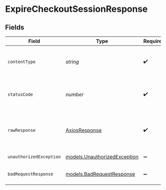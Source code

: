 # ExpireCheckoutSessionResponse


## Fields

| Field                                                              | Type                                                               | Required                                                           | Description                                                        |
| ------------------------------------------------------------------ | ------------------------------------------------------------------ | ------------------------------------------------------------------ | ------------------------------------------------------------------ |
| `contentType`                                                      | *string*                                                           | :heavy_check_mark:                                                 | HTTP response content type for this operation                      |
| `statusCode`                                                       | *number*                                                           | :heavy_check_mark:                                                 | HTTP response status code for this operation                       |
| `rawResponse`                                                      | [AxiosResponse](https://axios-http.com/docs/res_schema)            | :heavy_check_mark:                                                 | Raw HTTP response; suitable for custom response parsing            |
| `unauthorizedException`                                            | [models.UnauthorizedException](../models/unauthorizedexception.md) | :heavy_minus_sign:                                                 | API key is not Valid                                               |
| `badRequestResponse`                                               | [models.BadRequestResponse](../models/badrequestresponse.md)       | :heavy_minus_sign:                                                 | Checkout session not found.                                        |